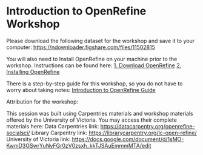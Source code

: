 # Introduction to OpenRefine Workshop

Please download the following dataset for the workshop and save it to your computer: https://ndownloader.figshare.com/files/11502815 

You will also need to Install OpenRefine on your machine prior to the workshop. Instructions can be found here: 
[1. Download OpenRefine](https://openrefine.org/download.html)
[2. Installing OpenRefine](https://docs.openrefine.org/manual/installing)


There is a step-by-step guide for this workshop, so you do not have to worry about taking notes: [Introduction to OpenRefine Guide](https://github.com/Digital-Scholarship-Hub/IntroductionOpenRefine/files/9937132/Introduction.to.OpenRefine_guide_nov2022.pdf)


Attribution for the workshop:

This session was built using Carpentries materials and workshop materials offered by the University of Victoria. You may access their complete materials here: 
Data Carpentries link: https://datacarpentry.org/openrefine-socialsci/ 
Library Carpentry link: https://librarycarpentry.org/lc-open-refine/ 
University of Victoria link: https://docs.google.com/document/d/1sMO-KwmD3GSwrYuNyFGr0zV0zsxh_kkTJSAuEmmmMTA/edit 









